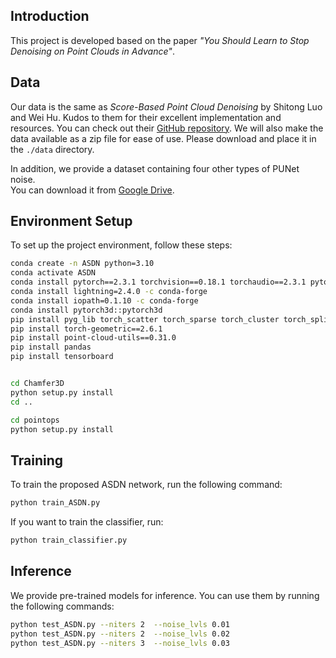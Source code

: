 ## Introduction
This project is developed based on the paper *"You Should Learn to Stop Denoising on Point Clouds in Advance"*. 

## Data
Our data is the same as *Score-Based Point Cloud Denoising* by Shitong Luo and Wei Hu. Kudos to them for their excellent implementation and resources. You can check out their [GitHub repository](https://github.com/luost26/score-denoise). We will also make the data available as a zip file for ease of use. Please download and place it in the `./data` directory.

In addition, we provide a dataset containing four other types of PUNet noise.  
You can download it from [Google Drive](https://drive.google.com/file/d/1XN9OcLWNepGWoxjYQ_6KqZNM8nzxTdib/view?usp=sharing).  
## Environment Setup
To set up the project environment, follow these steps:

```bash
conda create -n ASDN python=3.10
conda activate ASDN
conda install pytorch==2.3.1 torchvision==0.18.1 torchaudio==2.3.1 pytorch-cuda=11.8 -c pytorch -c nvidia
conda install lightning=2.4.0 -c conda-forge
conda install iopath=0.1.10 -c conda-forge
conda install pytorch3d::pytorch3d
pip install pyg_lib torch_scatter torch_sparse torch_cluster torch_spline_conv -f https://data.pyg.org/whl/torch-2.3.1+cu118.html
pip install torch-geometric==2.6.1
pip install point-cloud-utils==0.31.0
pip install pandas
pip install tensorboard


cd Chamfer3D
python setup.py install
cd ..

cd pointops
python setup.py install


```

## Training
To train the proposed ASDN network, run the following command:

```bash
python train_ASDN.py
```

If you want to train the classifier, run:

```bash
python train_classifier.py
```

## Inference
We provide pre-trained models for inference. You can use them by running the following commands:

```bash
python test_ASDN.py --niters 2  --noise_lvls 0.01 
python test_ASDN.py --niters 2  --noise_lvls 0.02
python test_ASDN.py --niters 3  --noise_lvls 0.03
```
